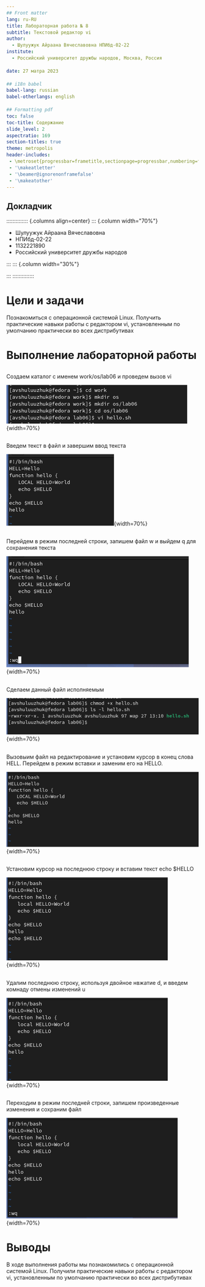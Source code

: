 ```yaml
---
## Front matter
lang: ru-RU
title: Лабораторная работа № 8
subtitle: Текстовой редактор vi
author:
  - Шулуужук Айраана Вячеславовна НПИбд-02-22
institute:
  - Российский университет дружбы народов, Москва, Россия
 
date: 27 матра 2023 

## i18n babel
babel-lang: russian
babel-otherlangs: english

## Formatting pdf
toc: false
toc-title: Содержание
slide_level: 2
aspectratio: 169
section-titles: true
theme: metropolis
header-includes:
 - \metroset{progressbar=frametitle,sectionpage=progressbar,numbering=fraction}
 - '\makeatletter'
 - '\beamer@ignorenonframefalse'
 - '\makeatother'
---
```


## Докладчик

:::::::::::::: {.columns align=center}
::: {.column width="70%"}

  * Шулуужук Айраана Вячеславовна 
  * НПИбд-02-22
  * 1132221890
  * Российский университет дружбы народов

:::
::: {.column width="30%"}

:::
::::::::::::::
# Цели и задачи

Познакомиться с операционной системой Linux. Получить практические навыки работы с редактором vi, установленным по умолчанию практически во всех дистрибутивах

# Выполнение лабораторной работы

##

Создаем каталог с именем work/os/lab06 и проведем вызов vi

![создание каталога lab06 и вызов vi](image/1.png){width=70%}

## 

Введем текст в файл и завершим ввод текста

![ввод текста](image/2.png){width=70%}

##

Перейдем в режим последней строки, запишем файл w и выйдем q для сохранения текста 

![сохранение текста](image/3.png){width=70%}

##

Сделаем данный файл исполняемым 

![изменение прав доступа к файлу](image/4.png){width=70%}

## 

Вызовыим файл на редактирование и установим курсор в конец слова HELL. Перейдем в режим вставки и заменим его на HELLO. 

![редактирование текста](image/5.png){width=70%}

## 

Установим курсор на последнюю строку и вставим текст echo $HELLO 

![редактирование текста](image/7.png){width=70%}

## 

Удалим последнюю строку, используя двойное нвжатие d, и введем комнаду отмены изменений u 

![удаление строки](image/8.png){width=70%}

##

Переходим в режим последней строки, запишем произведенные изменения и сохраним файл

![выход из vi](image/10.png){width=70%}

# Выводы

В ходе выполнения работы мы познакомились с операционной системой Linux. Получили практические навыки работы с редактором vi, установленным по умолчанию практически во всех дистрибутивах

